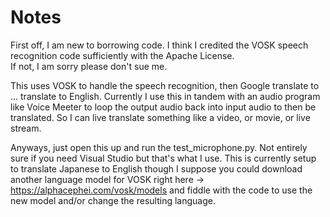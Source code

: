 # Notes
First off, I am new to borrowing code. I think I credited the VOSK speech recognition code sufficiently with the Apache License. <br>
If not, I am sorry please don't sue me.

This uses VOSK to handle the speech recognition, then Google translate to ... translate to English. Currently I use this in tandem with an audio program like Voice Meeter to loop the output audio back into input audio to then be translated. So I can live translate something like a video, or movie, or live stream.

Anyways, just open this up and run the test_microphone.py. Not entirely sure if you need Visual Studio but that's what I use. This is currently setup to translate Japanese to English though I suppose you could download another language model for VOSK right here -> https://alphacephei.com/vosk/models and fiddle with the code to use the new model and/or change the resulting language.
